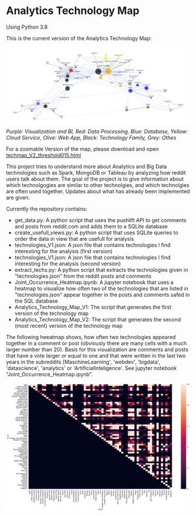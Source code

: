 # Analytics Technology Map

Using Python 3.8


This is the current version of the Analytics Technology Map:

[<img src="https://github.com/HannoMaximilian/AnalyticsTechnologyMap/blob/master/Visualizations/TechnologyMapV2.jpg">](https://github.com/HannoMaximilian/AnalyticsTechnologyMap/blob/master/Visualizations/techmap_V2_threshold015.html)
*Purple: Visualization and BI, Red: Data Processing, Blue: Database, Yellow: Cloud Service, Olive: Web App, Black: Technology Family, Grey: Othes*

For a zoomable Version of the map, please download and open [techmap_V2_threshold015.html](https://github.com/HannoMaximilian/AnalyticsTechnologyMap/blob/master/Visualizations/techmap_V2_threshold015.html "Technology Map Version 2")

This project tries to understand more about Analytics and Big Data technologies such as Spark, MongoDB or Tableau by analyzing how reddit users talk about them. The goal of the project is to give information about which technolgogies are similar to other technolgies, and which technolgies are often used together. Updates about what has already been implemented are given.

Currently the repository contains:

  - get_data.py:     A python script that uses the pushlift API to get comments and posts from reddit.com and adds them to a SQLite database
  - create_usefull_views.py:     A python script that uses SQLite queries to order the data in view that are usefull for analysis
  - technologies_V1.json:     A json file that contains technologies I find interesting for the analysis (first version)
  - technologies_V1.json:     A json file that contains technologies I find interesting for the analysis (second version)
  - extract_techs.py:     A python script that extracts the technologies given in "technologies.json" from the reddit posts and comments
  - Joint_Occurrence_Heatmap.ipynb:	A jupyter notebook that uses a heatmap to visualize how often two of the technologies that are listed in "technologies.json" appear together in the posts and comments safed in the SQL database 
  - Analytics_Technology_Map_V1:    The script that generates the first version of the technology map
  - Analytics_Technology_Map_V2:    The script that generates the second (most recent) version of the technology map

The following heeatmap shows, how often two technologies appeared together in a comment or post (obviously there are many cells with a much larger number than 20). Basis for this visualization are comments and posts that have a vote larger or equal to one and that were written in the last two years in the subreddits [MaschineLearning', 'webdev', 'bigdata', 'datascience', 'analytics' or  'ArtificialInteligence'. See jupyter notebook "Joint_Occurrence_Heatmap.ipynb".

![Technology Heatmap](https://github.com/HannoMaximilian/AnalyticsTechnologyMap/blob/master/Visualizations/heatmap.png)

